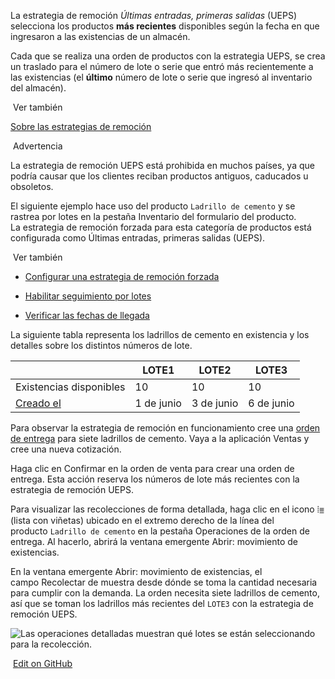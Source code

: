 La estrategia de remoción _Últimas entradas, primeras salidas_ (UEPS) selecciona los productos **más recientes** disponibles según la fecha en que ingresaron a las existencias de un almacén.

Cada que se realiza una orden de productos con la estrategia UEPS, se crea un traslado para el número de lote o serie que entró más recientemente a las existencias (el **último** número de lote o serie que ingresó al inventario del almacén).

 Ver también

[Sobre las estrategias de remoción](https://www.odoo.com/documentation/17.0/es/applications/inventory_and_mrp/inventory/warehouses_storage/removal_strategies.html)

 Advertencia

La estrategia de remoción UEPS está prohibida en muchos países, ya que podría causar que los clientes reciban productos antiguos, caducados u obsoletos.

El siguiente ejemplo hace uso del producto `Ladrillo de cemento` y se rastrea por lotes en la pestaña Inventario del formulario del producto. La estrategia de remoción forzada para esta categoría de productos está configurada como Últimas entradas, primeras salidas (UEPS).

 Ver también

- [Configurar una estrategia de remoción forzada](https://www.odoo.com/documentation/17.0/es/applications/inventory_and_mrp/inventory/warehouses_storage/removal_strategies.html#inventory-warehouses-storage-removal-config)
    
- [Habilitar seguimiento por lotes](https://www.odoo.com/documentation/17.0/es/applications/inventory_and_mrp/inventory/warehouses_storage/removal_strategies.html#inventory-warehouses-storage-lots-setup)
    
- [Verificar las fechas de llegada](https://www.odoo.com/documentation/17.0/es/applications/inventory_and_mrp/inventory/warehouses_storage/removal_strategies/fifo.html#inventory-warehouses-storage-arrival-date)
    

La siguiente tabla representa los ladrillos de cemento en existencia y los detalles sobre los distintos números de lote.

||LOTE1|LOTE2|LOTE3|
|---|---|---|---|
|Existencias disponibles|10|10|10|
|[Creado el](https://www.odoo.com/documentation/17.0/es/applications/inventory_and_mrp/inventory/warehouses_storage/removal_strategies/fifo.html#inventory-warehouses-storage-arrival-date)|1 de junio|3 de junio|6 de junio|

Para observar la estrategia de remoción en funcionamiento cree una [orden de entrega](https://www.odoo.com/documentation/17.0/es/applications/inventory_and_mrp/inventory/shipping_receiving/daily_operations/receipts_delivery_one_step.html#inventory-delivery-one-step) para siete ladrillos de cemento. Vaya a la aplicación Ventas y cree una nueva cotización.

Haga clic en Confirmar en la orden de venta para crear una orden de entrega. Esta acción reserva los números de lote más recientes con la estrategia de remoción UEPS.

Para visualizar las recolecciones de forma detallada, haga clic en el icono ⦙≣ (lista con viñetas) ubicado en el extremo derecho de la línea del producto `Ladrillo de cemento` en la pestaña Operaciones de la orden de entrega. Al hacerlo, abrirá la ventana emergente Abrir: movimiento de existencias.

En la ventana emergente Abrir: movimiento de existencias, el campo Recolectar de muestra desde dónde se toma la cantidad necesaria para cumplir con la demanda. La orden necesita siete ladrillos de cemento, así que se toman los ladrillos más recientes del `LOTE3` con la estrategia de remoción UEPS.

![Las operaciones detalladas muestran qué lotes se están seleccionando para la recolección.](https://www.odoo.com/documentation/17.0/es/_images/cinder-block-picking.png)

 [Edit on GitHub](https://github.com/odoo/documentation/edit/17.0/content/applications/inventory_and_mrp/inventory/warehouses_storage/removal_strategies/lifo.rst)